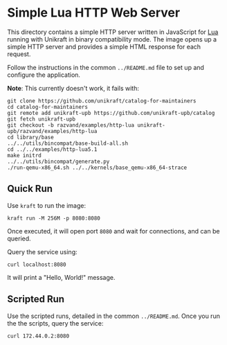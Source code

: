 # Simple Lua HTTP Web Server

This directory contains a simple HTTP server written in JavaScript for [Lua](https://www.lua.org/) running with Unikraft in binary compatibility mode.
The image opens up a simple HTTP server and provides a simple HTML response for each request.

Follow the instructions in the common `../README.md` file to set up and configure the application.

**Note**: This currently doesn't work, it fails with:

```text
git clone https://github.com/unikraft/catalog-for-maintainers
cd catalog-for-maintainers
git remote add unikraft-upb https://github.com/unikraft-upb/catalog
git fetch unikraft-upb
git checkout -b razvand/examples/http-lua unikraft-upb/razvand/examples/http-lua
cd library/base
../../utils/bincompat/base-build-all.sh
cd ../../examples/http-lua5.1
make initrd
../../utils/bincompat/generate.py
./run-qemu-x86_64.sh ../../kernels/base_qemu-x86_64-strace
```

## Quick Run

Use `kraft` to run the image:

```console
kraft run -M 256M -p 8080:8080
```

Once executed, it will open port `8080` and wait for connections, and can be queried.

Query the service using:

```console
curl localhost:8080
```

It will print a "Hello, World!" message.

## Scripted Run

Use the scripted runs, detailed in the common `../README.md`.
Once you run the the scripts, query the service:

```console
curl 172.44.0.2:8080
```

